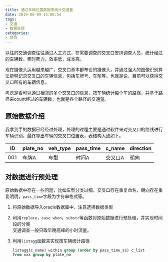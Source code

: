 ```yaml
---
title: 通过车辆位置数据来统计交通量
date: 2019-06-09 15:00:54
tags: 
- 交通
- 数据处理
categories:
- 项目
---
```


以往的交通调查往往通过人工方式，在需要调查的交叉口安排调查人员，统计经过的车辆数。费时费力，效率低，成本高。  

现在摄像头运用越来越广，交叉口基本都布设的摄像头。并通过强大的图像识别算法能够记录交叉口的车辆信息，包括车牌号、车型等。也就是说，目前可以获得交叉口所有的车辆信息。

考虑是否可以通过相邻的多个交叉口的信息，按车辆统计每个车的路径，并基于路径来count经过的车辆数，也就是各个路径的交通量。

<!-- more -->

## 原始数据介绍

我拿到手的数据已经经过处理，处理的过程主要是通过软件来对交叉口的路线进行车辆识别，最终导出车辆的交叉口位置表，表结构大致如下。

| ID | plate_no|veh_type|pass_time|c_name|direction|
| --- | --- | --- | --- |---| --- |
|001|车牌A|车型|时间A|交叉口A|朝向|

## 对数据进行预处理

原始数据中存在一些问题，比如车型分类过细，交叉口存在重复命名，朝向存在重复明明，`pass_time`字段为字符串格式等。

1. 将原始数据导入oracle数据库中，注意选择数据类型
2. 利用`replace`，`case when`，`substr`等函数对原始数据进行预处理，并实现时间段的分类  
交通调查一般只取早晚高峰的小时流量。
3. 利用`listagg`函数来实现按车辆统计路径

    ```sql
    listagg(c_name) within group (order by pass_time_ss) c_list
    from xxx group by plate_no
    ```
